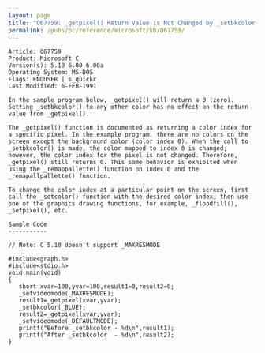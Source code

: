 ```yaml
---
layout: page
title: "Q67759: _getpixel() Return Value is Not Changed by _setbkcolor() Call"
permalink: /pubs/pc/reference/microsoft/kb/Q67759/
---
```


	Article: Q67759
	Product: Microsoft C
	Version(s): 5.10 6.00 6.00a
	Operating System: MS-DOS
	Flags: ENDUSER | s_quickc
	Last Modified: 6-FEB-1991
	
	In the sample program below, _getpixel() will return a 0 (zero).
	Setting _setbkcolor() to any other color has no effect on the return
	value from _getpixel().
	
	The _getpixel() function is documented as returning a color index for
	a specific pixel. In the example program, there are no colors on the
	screen except the background color (color index 0). When the call to
	_setbkcolor() is made, the color mapped to index 0 is changed;
	however, the color index for the pixel is not changed. Therefore,
	_getpixel() still returns 0. This same behavior is exhibited when
	using the _remappallette() function on index 0 and the
	_remapallpallette() function.
	
	To change the color index at a particular point on the screen, first
	call the _setcolor() function with the desired color index, then use
	one of the graphics drawing functions, for example, _floodfill(),
	_setpixel(), etc.
	
	Sample Code
	-----------
	
	// Note: C 5.10 doesn't support _MAXRESMODE
	
	#include<graph.h>
	#include<stdio.h>
	void main(void)
	{
	   short xvar=100,yvar=100,result1=0,result2=0;
	   _setvideomode(_MAXRESMODE);
	   result1=_getpixel(xvar,yvar);
	   _setbkcolor(_BLUE);
	   result2=_getpixel(xvar,yvar);
	   _setvideomode(_DEFAULTMODE);
	   printf("Before _setbkcolor - %d\n",result1);
	   printf("After _setbkcolor  - %d\n",result2);
	}
